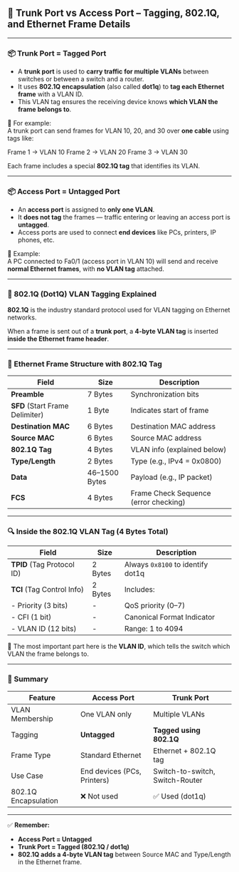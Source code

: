 ## 🎯 Trunk Port vs Access Port – Tagging, 802.1Q, and Ethernet Frame Details

---

### 📦 Trunk Port = Tagged Port
- A **trunk port** is used to **carry traffic for multiple VLANs** between switches or between a switch and a router.
- It uses **802.1Q encapsulation** (also called **dot1q**) to **tag each Ethernet frame** with a VLAN ID.
- This VLAN tag ensures the receiving device knows **which VLAN the frame belongs to**.

🧪 For example:  
A trunk port can send frames for VLAN 10, 20, and 30 over **one cable** using tags like:

Frame 1 → VLAN 10
Frame 2 → VLAN 20
Frame 3 → VLAN 30


Each frame includes a special **802.1Q tag** that identifies its VLAN.

---

### 📦 Access Port = Untagged Port
- An **access port** is assigned to **only one VLAN**.
- It **does not tag** the frames — traffic entering or leaving an access port is **untagged**.
- Access ports are used to connect **end devices** like PCs, printers, IP phones, etc.

🧪 Example:  
A PC connected to Fa0/1 (access port in VLAN 10) will send and receive **normal Ethernet frames**, with **no VLAN tag** attached.

---

### 🧬 802.1Q (Dot1Q) VLAN Tagging Explained

**802.1Q** is the industry standard protocol used for VLAN tagging on Ethernet networks.

When a frame is sent out of a **trunk port**, a **4-byte VLAN tag** is inserted **inside the Ethernet frame header**.

---

### 📐 Ethernet Frame Structure with 802.1Q Tag

| Field               | Size   | Description |
|---------------------|--------|-------------|
| **Preamble**        | 7 Bytes | Synchronization bits |
| **SFD** (Start Frame Delimiter) | 1 Byte  | Indicates start of frame |
| **Destination MAC** | 6 Bytes | Destination MAC address |
| **Source MAC**      | 6 Bytes | Source MAC address |
| **802.1Q Tag**      | 4 Bytes | VLAN info (explained below) |
| **Type/Length**     | 2 Bytes | Type (e.g., IPv4 = 0x0800) |
| **Data**            | 46–1500 Bytes | Payload (e.g., IP packet) |
| **FCS**             | 4 Bytes | Frame Check Sequence (error checking) |

---

### 🔍 Inside the 802.1Q VLAN Tag (4 Bytes Total)

| Field | Size | Description |
|-------|------|-------------|
| **TPID** (Tag Protocol ID) | 2 Bytes | Always `0x8100` to identify dot1q |
| **TCI** (Tag Control Info) | 2 Bytes | Includes: |
| - Priority (3 bits) | - | QoS priority (0–7) |
| - CFI (1 bit)       | - | Canonical Format Indicator |
| - VLAN ID (12 bits) | - | Range: 1 to 4094 |

📌 The most important part here is the **VLAN ID**, which tells the switch which VLAN the frame belongs to.

---

### 🧾 Summary

| Feature            | Access Port                  | Trunk Port                    |
|--------------------|------------------------------|-------------------------------|
| VLAN Membership     | One VLAN only                | Multiple VLANs                |
| Tagging             | **Untagged**                 | **Tagged using 802.1Q**       |
| Frame Type          | Standard Ethernet            | Ethernet + 802.1Q tag         |
| Use Case            | End devices (PCs, Printers)  | Switch-to-switch, Switch-Router |
| 802.1Q Encapsulation | ❌ Not used                  | ✅ Used (dot1q)                |

---

✅ **Remember:**  
- **Access Port = Untagged**  
- **Trunk Port = Tagged (802.1Q / dot1q)**  
- **802.1Q adds a 4-byte VLAN tag** between Source MAC and Type/Length in the Ethernet frame.


